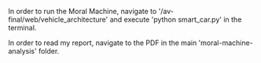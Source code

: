 In order to run the Moral Machine, navigate to '/av-final/web/vehicle_architecture' and execute 'python smart_car.py' in the terminal.

In order to read my report, navigate to the PDF in the main 'moral-machine-analysis' folder.
